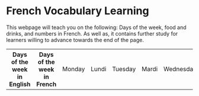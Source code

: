 <h1> French Vocabulary Learning </h1>


<p> This webpage will teach you on the following: Days of the week, food and drinks, and numbers in French. As well as, it contains further study for learners willing to advance towards the end of the page. </p>

<table>
  <tr>
    <th> Days of the week in English </th>
    <th> Days of the week in French </th>
    <td> Monday </td><td> Lundi </td>
    <td> Tuesday </td><td> Mardi </td>
    <td> Wednesday </td><td> Mercredi </td>
    <td> Thursday </td><td> Jeudi </td>
    <td> Friday </td><td> Vendredi </td>
    <td> Saturday </td><td> Samedi </td>
    <td> Sunday </td><td> Dimanche </td>
  </tr>
  
    

